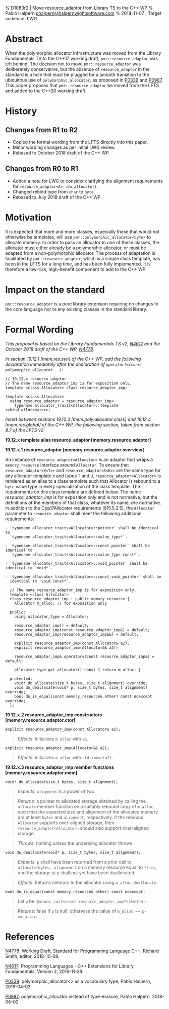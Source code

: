 % D1083r2 | Move resource_adaptor from Library TS to the C++ WP
% Pablo Halpern <phalpern@halpernwightsoftware.com>
% 2018-11-07 | Target audience: LWG

Abstract
========

When the polymorphic allocator infrastructure was moved from the Library
Fundamentals TS to the C++17 working draft, `pmr::resource_adaptor` was left
behind. The decision not to move `pmr::resource_adaptor` was deliberately
conservative, but the absence of `resource_adaptor` in the standard is a
hole that must be plugged for a smooth transition to the ubiquitous use of
`polymorphic_allocator`, as proposed in [P0339](http://wg21.link/p0339) and
[P0987](http://wg21.link/p0987).  This paper proposes that
`pmr::resource_adaptor` be moved from the LFTS and added to the C++20 working
draft.

History
=======

Changes from R1 to R2
---------------------

 * Copied the formal wording from the LFTS directly into this paper.
 * Minor wording changes as per initial LWG review.
 * Rebased to October 2018 draft of the C++ WP.

Changes from R0 to R1
---------------------

 * Added a note for LWG to consider clarifying the alignment requirements for
   `resource_adaptor<A>::do_allocate()`.
 * Changed rebind type from `char` to `byte`.
 * Rebased to July 2018 draft of the C++ WP.

Motivation
==========

It is expected that more and more classes, especially those that would not
otherwise be templates, will use `pmr::polymorphic_allocator<byte>` to
allocate memory. In order to pass an allocator to one of these classes, the
allocator must either already be a polymorphic allocator, or must be adapted
from a non-polymorphic allocator.  The process of adaptation is facilitated by
`pmr::resource_adaptor`, which is a simple class template, has been in the
LFTS for a long time, and has been fully implemented. It is therefore a
low-risk, high-benefit component to add to the C++ WP.

Impact on the standard
======================

`pmr::resource_adaptor` is a pure library extension requiring no changes to
the core language nor to any existing classes in the standard library.

Formal Wording
==============

_This proposal is based on the Library Fundamentals TS v2,
[N4617](http://www.open-std.org/JTC1/SC22/WG21/docs/papers/2016/n4617.pdf) and
the October 2018 draft of the C++ WP,
[N4778](http://www.open-std.org/JTC1/SC22/WG21/docs/papers/2018/n4778.pdf)._

_In section 19.12.1 [mem.res.syn] of the C++ WP, add the following declaration
immediately after the declaration of
`operator!=(const polymorphic_allocator...)`:_

    // 19.12.x resource adaptor
    // The name resource_adaptor_imp is for exposition only.
    template <class Allocator> class resource_adaptor_imp;

    template <class Allocator>
      using resource_adaptor = resource_adaptor_imp<
        typename allocator_traits<Allocator>::template rebind_alloc<byte>>;

_Insert between sections 19.12.3 [mem.poly.allocator.class] and 19.12.4
[mem.res.global] of the C++ WP, the following section, taken from section 8.7
of the LFTS v2:_

**19.12.x template alias resource_adaptor [memory.resource.adaptor]**

**19.12.x.1 resource_adaptor [memory.resource.adaptor.overview]**

An instance of `resource_adaptor<Allocator>` is an adaptor that wraps a
`memory_resource` interface around `Allocator`.  To ensure that
`resource_adaptor<X<T>>` and `resource_adaptor<X<U>>` are the same type for
any allocator template `X` and types `T` and `U`,
`resource_adaptor<Allocator>` is rendered as an alias to a class template such
that Allocator is rebound to a `byte` value type in every specialization of
the class template. The requirements on this class template are defined
below. The name _resource_adaptor_imp_ is for exposition only and is not
normative, but the definitions of the members of that class, whatever its
name, _are_ normative. In addition to the Cpp17Allocator requirements
(§15.5.3.5), the `Allocator` parameter to `resource_adaptor` shall meet the
following additional requirements:

    - `typename allocator_traits<Allocator>::pointer` shall be identical to  
      `typename allocator_traits<Allocator>::value_type*`.

    - `typename allocator_traits<Allocator>::const_pointer` shall be identical to
      `typename allocator_traits<Allocator>::value_type const*`.

    - `typename allocator_traits<Allocator>::void_pointer` shall be identical to `void*`.

    - `typename allocator_traits<Allocator>::const_void_pointer` shall be
      identical to `void const*`.

      // The name resource_adaptor_imp is for exposition only.
      template <class Allocator>
      class resource_adaptor_imp : public memory_resource {
        Allocator m_alloc; // for exposition only

      public:
        using allocator_type = Allocator;

        resource_adaptor_imp() = default;
        resource_adaptor_imp(const resource_adaptor_imp&) = default;
        resource_adaptor_imp(resource_adaptor_imp&&) = default;

        explicit resource_adaptor_imp(const Allocator& a2);
        explicit resource_adaptor_imp(Allocator&& a2);

        resource_adaptor_imp& operator=(const resource_adaptor_imp&) = default;

        allocator_type get_allocator() const { return m_alloc; }

      protected:
        void* do_allocate(size_t bytes, size_t alignment) override;
        void do_deallocate(void* p, size_t bytes, size_t alignment) override;
        bool do_is_equal(const memory_resource& other) const noexcept override;
      };

**19.12.x.2 resource_adaptor_imp constructors [memory.resource.adaptor.ctor]**

`explicit resource_adaptor_imp(const Allocator& a2);`

> _Effects_: Initializes `m_alloc` with `a2`.

`explicit resource_adaptor_imp(Allocator&& a2);`

> _Effects_: Initializes `m_alloc` with `std::move(a2)`.

**19.12.x.3 resource_adaptor_imp member functions [memory.resource.adaptor.mem]**

`void* do_allocate(size_t bytes, size_t alignment);`

> _Expects:_ `alignment` is a power of two.

> _Returns:_ a pointer to allocated storage obtained by calling the `allocate`
> member function on a suitably rebound copy of `m_alloc` such that the
> expected size and alignment of the allocated memory are at least `bytes` and
> `alignment`, respectively. If the rebound `Allocator` supports over-aligned
> storage, then `resource_adaptor<Allocator>` should also support over-aligned
> storage.

> _Throws:_ nothing unless the underlying allocator throws.

`void do_deallocate(void* p, size_t bytes, size_t alignment);`

> _Expects_: `p` shall have been returned from a prior call to `allocate(bytes,
> alignment)` on a memory resource equal to `*this`, and the storage at `p` shall not
> yet have been deallocated.

> _Effects_: Returns memory to the allocator using `m_alloc.deallocate`.

`bool do_is_equal(const memory_resource& other) const noexcept;`

> Let `p` be `dynamic_cast<const resource_adaptor_imp*>(&other)`.

> _Returns_: false if `p` is null; otherwise the value of `m_alloc == p->m_alloc`.

References
==========

[N4778](http://www.open-std.org/JTC1/SC22/WG21/docs/papers/2018/n4778.pdf):
Working Draft, Standard for Programming Language C++, Richard Smith, editor,
2018-10-08.

[N4617](http://www.open-std.org/JTC1/SC22/WG21/docs/papers/2016/n4617.pdf):
Programming Languages - C++ Extensions for Library Fundamentals,
Version 2, 2016-11-28.

[P0339](http://wg21.link/p0339):
polymorphic_allocator<> as a vocabulary type, Pablo Halpern, 2018-04-02.

[P0987](http://wg21.link/p0987):
polymorphic_allocator<byte> instead of type-erasure, Pablo Halpern,
2018-04-02.
